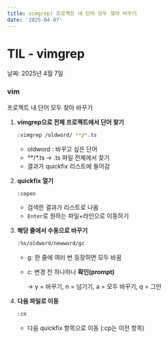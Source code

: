 ```yaml
---
title: vimgrep) 프로젝트 내 단어 모두 찾아 바꾸기
date: '2025-04-07'
---
```


# TIL - vimgrep

날짜: 2025년 4월 7일

### vim

프로젝트 내 단어 모두 찾아 바꾸기

1. **vimgrep으로 전체 프로젝트에서 단어 찾기**
    
    ```bash
    :vimgrep /oldword/ **/*.ts
    ```
    
    - oldword : 바꾸고 싶은 단어
    - **/*.ts → .ts 파일 전체에서 찾기
    - 결과가 quickfix 리스트에 들어감

2. **quickfix 열기**
    
    ```bash
    :copen
    ```
    
    - 검색한 결과가 리스트로 나옴
    - `Enter`로 원하는 파일+라인으로 이동하기

3. **해당 줄에서 수동으로 바꾸기**
    
    ```bash
    :%s/oldword/newword/gc
    ```
    
    - g: 한 줄에 여러 번 등장하면 모두 바꿈
    - c: 변경 전 하나하나 **확인(prompt)**
        
        → y = 바꾸기, n = 넘기기, a = 모두 바꾸기, q = 그만
        

4. **다음 파일로 이동**
    
    ```bash
    :cn
    ```
    
    - 다음 quickfix 항목으로 이동 (:cp는 이전 항목)
